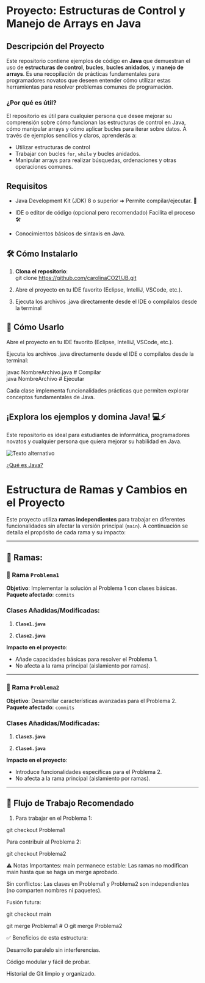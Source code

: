 # Proyecto: **Estructuras de Control y Manejo de Arrays en Java**

## Descripción del Proyecto

Este repositorio contiene ejemplos de código en **Java** que demuestran el uso de **estructuras de control**, **bucles**, **bucles anidados**, y **manejo de arrays**. Es una recopilación de prácticas fundamentales para programadores novatos que deseen entender cómo utilizar estas herramientas para resolver problemas comunes de programación.

### ¿Por qué es útil?

El repositorio es útil para cualquier persona que desee mejorar su comprensión sobre cómo funcionan las estructuras de control en Java, cómo manipular arrays y cómo aplicar bucles para iterar sobre datos. A través de ejemplos sencillos y claros, aprenderás a:
- Utilizar estructuras de control 
- Trabajar con bucles `for`, `while` y bucles anidados.
- Manipular arrays para realizar búsquedas, ordenaciones y otras operaciones comunes.

## Requisitos
- Java Development Kit (JDK) 8 o superior ➜ Permite compilar/ejecutar. 🔧

- IDE o editor de código (opcional pero recomendado) Facilita el proceso  🛠️

- Conocimientos básicos de sintaxis en Java.

## 🛠️ Cómo Instalarlo  
1. **Clona el repositorio**:  
   git clone https://github.com/carolinaCO21/JB.git

2. Abre el proyecto en tu IDE favorito (Eclipse, IntelliJ, VSCode, etc.).

3. Ejecuta los archivos .java directamente desde el IDE o compílalos desde la terminal

## 🚀 Cómo Usarlo

Abre el proyecto en tu IDE favorito (Eclipse, IntelliJ, VSCode, etc.).

Ejecuta los archivos .java directamente desde el IDE o compílalos desde la terminal:

javac NombreArchivo.java  # Compilar  
java NombreArchivo        # Ejecutar  

Cada clase implementa funcionalidades prácticas que permiten explorar conceptos fundamentales de Java.

## ¡Explora los ejemplos y domina Java! 💻⚡

Este repositorio es ideal para estudiantes de informática, programadores novatos y cualquier persona que quiera mejorar su habilidad en Java.

![Texto alternativo](https://www.manualweb.net/img/logos/java.png)

[¿Qué es Java?](https://www.youtube.com/watch?v=crBLydQRUsk)

# Estructura de Ramas y Cambios en el Proyecto

Este proyecto utiliza **ramas independientes** para trabajar en diferentes funcionalidades sin afectar la versión principal (`main`). A continuación se detalla el propósito de cada rama y su impacto:

---
## 🌿 Ramas: 

### 🌿 Rama `Problema1`  
**Objetivo**: Implementar la solución al Problema 1 con clases básicas.  
**Paquete afectado**: `commits`  

### Clases Añadidas/Modificadas:
1. **`Clase1.java`**  
  

2. **`Clase2.java`**  
  

**Impacto en el proyecto**:  
- Añade capacidades básicas para resolver el Problema 1.  
- No afecta a la rama principal (aislamiento por ramas).  

---

### 🌿 Rama `Problema2`  
**Objetivo**: Desarrollar características avanzadas para el Problema 2.  
**Paquete afectado**: `commits`  

### Clases Añadidas/Modificadas:

1. **`Clase3.java`**  

2. **`Clase4.java`**  
  
**Impacto en el proyecto**:  
- Introduce funcionalidades específicas para el Problema 2.  
- No afecta a la rama principal (aislamiento por ramas).  

---

## 🔄 Flujo de Trabajo Recomendado  

1. Para trabajar en el Problema 1:
   
git checkout Problema1

Para contribuir al Problema 2:

git checkout Problema2

⚠️ Notas Importantes:
main permanece estable: Las ramas no modifican main hasta que se haga un merge aprobado.

Sin conflictos: Las clases en Problema1 y Problema2 son independientes (no comparten nombres ni paquetes).

Fusión futura:

git checkout main

git merge Problema1  # O git merge Problema2

✅ Beneficios de esta estructura:

Desarrollo paralelo sin interferencias.

Código modular y fácil de probar.

Historial de Git limpio y organizado.
